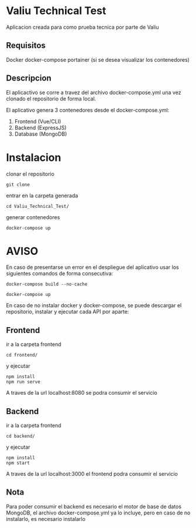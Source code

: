 # Valiu Technical Test

Aplicacion creada para como prueba tecnica por parte de Valiu

## Requisitos

Docker
docker-compose
portainer (si se desea visualizar los contenedores)

## Descripcion

El aplicactivo se corre a travez del archivo docker-compose.yml una vez clonado el repositorio de forma local.

El aplicativo genera 3 contenedores desde el docker-compose.yml: 

1) Frontend (Vue/CLI)
2) Backend (ExpressJS)
3) Database (MongoDB)

# Instalacion

clonar el repositorio
```
git clone 
```
entrar en la carpeta generada
```
cd Valiu_Technical_Test/
```
generar contenedores
```
docker-compose up
```

# AVISO

En caso de presentarse un error en el despliegue del aplicativo usar los siguientes comandos de forma consecutiva:
```
docker-compose build --no-cache
```
```
docker-compose up
```

En caso de no instalar docker y docker-compose, se puede descargar el repositorio, instalar y ejecutar cada API por aparte:

## Frontend

ir a la carpeta frontend
```
cd frontend/
```
y ejecutar
```
npm install
npm run serve
```

A traves de la url localhost:8080 se podra consumir el servicio


## Backend

ir a la carpeta frontend
```
cd backend/
```
y ejecutar
```
npm install
npm start
```

A traves de la url localhost:3000 el frontend podra consumir el servicio

## Nota

Para poder consumir el backend es necesario el motor de base de datos MongoDB, el archivo docker-compose.yml ya lo incluye, pero en caso de no instalarlo, es necesario instalarlo

